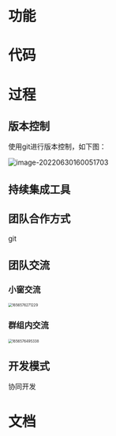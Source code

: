 # 功能



# 代码



# 过程

## 版本控制

使用git进行版本控制，如下图：

![image-20220630160051703](C:\Users\12944\AppData\Roaming\Typora\typora-user-images\image-20220630160051703.png)

## 持续集成工具

## 团队合作方式

git

## 团队交流

### 小窗交流

<img src="D:\download\TIM-file\MobileFile\1656576271229.png" alt="1656576271229" style="zoom:50%;" />

### 群组内交流

<img src="D:\download\TIM-file\MobileFile\1656576495338.png" alt="1656576495338" style="zoom:50%;" />

## 开发模式

协同开发

# 文档

